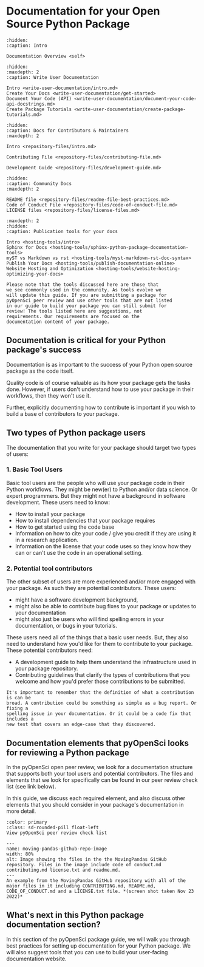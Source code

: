# Documentation for your Open Source Python Package

```{toctree}
:hidden:
:caption: Intro

Documentation Overview <self>
```

```{toctree}
:hidden:
:maxdepth: 2
:caption: Write User Documentation

Intro <write-user-documentation/intro.md>
Create Your Docs <write-user-documentation/get-started>
Document Your Code (API) <write-user-documentation/document-your-code-api-docstrings.md>
Create Package Tutorials <write-user-documentation/create-package-tutorials.md>
```

```{toctree}
:hidden:
:caption: Docs for Contributors & Maintainers
:maxdepth: 2

Intro <repository-files/intro.md>

Contributing File <repository-files/contributing-file.md>

Development Guide <repository-files/development-guide.md>
```

```{toctree}
:hidden:
:caption: Community Docs
:maxdepth: 2

README file <repository-files/readme-file-best-practices.md>
Code of Conduct File <repository-files/code-of-conduct-file.md>
LICENSE files <repository-files/license-files.md>
```

```{toctree}
:maxdepth: 2
:hidden:
:caption: Publication tools for your docs

Intro <hosting-tools/intro>
Sphinx for Docs <hosting-tools/sphinx-python-package-documentation-tools>
myST vs Markdown vs rst <hosting-tools/myst-markdown-rst-doc-syntax>
Publish Your Docs <hosting-tools/publish-documentation-online>
Website Hosting and Optimization <hosting-tools/website-hosting-optimizing-your-docs>
```

```{important}
Please note that the tools discussed here are those that
we see commonly used in the community. As tools evolve we
will update this guide. If you are submitting a package for
pyOpenSci peer review and use other tools that are not listed
in our guide to build your package you can still submit for
review! The tools listed here are suggestions, not
requirements. Our requirements are focused on the
documentation content of your package.
```

<!-- ```{toctree}
:hidden:

Best Practices for Docs <package-documentation-best-practices>
Tools to Build Your Docs <python-package-documentation-tools>
Host & Help People Find Your Docs <website-hosting-optimizing-your-docs>
The README File <readme-file-best-practices.md>
Contributing & License files <contributing-license-coc>
``` -->
<!--
```{important}
## Quick Takeaways: Documentation must haves

Your package should at a minimum have:
* README.MD file
* CONTRIBUTING.md file
* CODE_OF_CONDUCT.md
* LICENSE.txt
* User-facing documentation website with tutorials
* API documentation (often found in the user-facing documentation website)

The pages in this section of our guide provide you with more
detail about creating each of the above elements. We also suggest
tools that will help you build your documentation.
``` -->

## Documentation is critical for your Python package's success

Documentation is as important to the success of your Python open source package
as the code itself.

Quality code is of course valuable as its how your package gets the tasks done. However, if users don't understand
how to use your package in their workflows, then they won't use it.

Further, explicitly documenting how to contribute is important if you wish
to build a base of contributors to your package.

## Two types of Python package users

The documentation that you write for your
package should target two types of users:

### 1. Basic Tool Users

Basic tool users are the people who will use your package code in their
Python workflows. They might be new(er) to Python and/or data science. Or
expert programmers. But they might not have a background in software
development. These users need to know:

- How to install your package
- How to install dependencies that your package requires
- How to get started using the code base
- Information on how to cite your code / give you credit if they are using it
  in a research application.
- Information on the license that your code uses so they know how they can
  or can't use the code in an operational setting.

### 2. Potential tool contributors

The other subset of users are more experienced and/or more engaged
with your package. As such they are
potential contributors. These users:

- might have a software development background,
- might also be able to contribute bug fixes to your package or updates to your documentation
- might also just be users who will find spelling errors in your documentation, or bugs in your tutorials.

These users need all of the things that a basic user needs. But, they
also need to understand how you'd like for them to contribute to your
package. These potential contributors need:

- A development guide to help them understand the infrastructure used in your package repository.
- Contributing guidelines that clarify the types of contributions that you welcome and how you'd prefer those contributions to be submitted.

```{important}
It's important to remember that the definition of what a contribution is can be
broad. A contribution could be something as simple as a bug report. Or fixing a
spelling issue in your documentation. Or it could be a code fix that includes a
new test that covers an edge-case that they discovered.
```

## Documentation elements that pyOpenSci looks for reviewing a Python package

In the pyOpenSci open peer review, we look for
a documentation structure that supports both your tool users and potential
contributors. The files and elements that we look for specifically can be
found in our peer review check list (see link below).

In this guide, we discuss each required element, and also discuss other elements
that you should consider in your package's documentation in more detail.

<!-- TODO: EIC checks are missing: code of conduct -->

```{button-link} https://www.pyopensci.org/software-peer-review/how-to/editor-in-chief-guide.html#editor-checklist-template
:color: primary
:class: sd-rounded-pill float-left
View pyOpenSci peer review check list
```

<!--
1. Individual files in your GitHub (or GitLab) repository including:
    * [A clear and to the point **README.md** file](readme-file-best-practices) that includes information about how to cite your package.
    * A [**CONTRIBUTING.md** file](contributing-license-coc) that outlines how others can contribute to your package. This file should also link to your development guide and code of conduct. A well-crafted contributing guide will make it much easier for the community to contribute to your project.
    * A [**CODE_OF_CONDUCT.md**](contributing-license-coc.html#the-code-of-conduct-md-file) file. This file sets up the guidelines for how your community interacts. It ideally ensures that everyone feels safe and can report inappropriate behavior if need be.
    * [**A LICENSE.txt file**](contributing-license-coc.html#your-repository-should-have-a-license-md-file) A license file declaring the OSI-approved license that you select and instructions for citing your package.
    * We also suggest (but don't require) that you include a development guide that details the infrastructure used in your package. Sometimes this file is included in the user-facing documentation website (discussed below).
1. [**User focused package documentation**](package-documentation-best-practices) that helps users understand how to install, setup and use your package. Documentation is most often contained in a stand-alone website. The user-focused documentation should include:
    * **Tutorials and quick start code examples** that help a user get started using your package.
    * **Documentation for user-facing functions, objects and methods in your package (the API).** Package API documentation refers to documentation for each class, function, method and user-facing attribute (*available for a user to see*) in your package. This means that your package methods and classes should have [thoughtful docstrings](https://pandas.pydata.org/docs/development/contributing_docstring.html) that describe both the purpose of the code element and each input and output.
 -->

```{figure} ../images/moving-pandas-python-package-github-main-repo.png
---
name: moving-pandas-github-repo-image
width: 80%
alt: Image showing the files in the the MovingPandas GitHub repository. Files in the image include code of conduct.md contributing.md license.txt and readme.md.
---
An example from the MovingPandas GitHub repository with all of the major files in it including CONTRIBUTING.md, README.md, CODE_OF_CONDUCT.md and a LICENSE.txt file. *(screen shot taken Nov 23 2022)*
```

## What's next in this Python package documentation section?

In this section of the pyOpenSci package guide, we will walk
you through best practices for setting up
documentation for your Python package. We will also suggest
tools that you can use to build your user-facing documentation website.

<!--
Commenting this out for now - it will be moved to another section

## Other recommendations
### Python version support
You should always be explicit about which versions of Python your package supports.
Keeping compatibility with old Python versions can be difficult as functionality changes.
A good rule of thumb is that the package should support, at least,
the latest three Python versions (e.g., 3.8, 3.7, 3.6).

### Code Style
pyOpenSci encourages authors to consult [PEP 8](https://www.python.org/dev/peps/pep-0008/) for information on how to style your code.

### Linting
An automatic linter (e.g. flake8) can help ensure your code is clean and free of syntax errors. These can be integrated with your CI. -->

